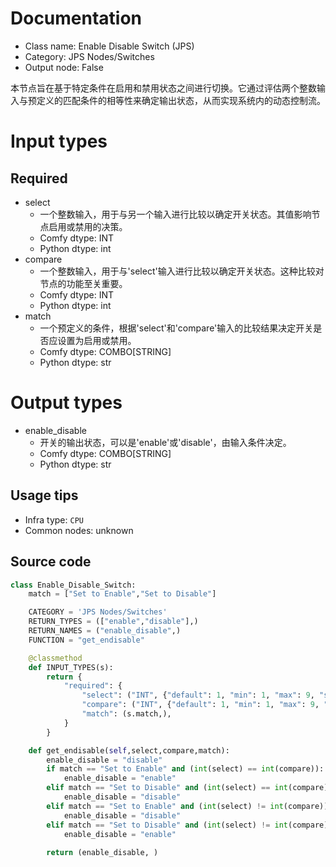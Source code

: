 
# Documentation
- Class name: Enable Disable Switch (JPS)
- Category: JPS Nodes/Switches
- Output node: False

本节点旨在基于特定条件在启用和禁用状态之间进行切换。它通过评估两个整数输入与预定义的匹配条件的相等性来确定输出状态，从而实现系统内的动态控制流。

# Input types
## Required
- select
    - 一个整数输入，用于与另一个输入进行比较以确定开关状态。其值影响节点启用或禁用的决策。
    - Comfy dtype: INT
    - Python dtype: int
- compare
    - 一个整数输入，用于与'select'输入进行比较以确定开关状态。这种比较对节点的功能至关重要。
    - Comfy dtype: INT
    - Python dtype: int
- match
    - 一个预定义的条件，根据'select'和'compare'输入的比较结果决定开关是否应设置为启用或禁用。
    - Comfy dtype: COMBO[STRING]
    - Python dtype: str

# Output types
- enable_disable
    - 开关的输出状态，可以是'enable'或'disable'，由输入条件决定。
    - Comfy dtype: COMBO[STRING]
    - Python dtype: str


## Usage tips
- Infra type: `CPU`
- Common nodes: unknown


## Source code
```python
class Enable_Disable_Switch:
    match = ["Set to Enable","Set to Disable"]

    CATEGORY = 'JPS Nodes/Switches'
    RETURN_TYPES = (["enable","disable"],)
    RETURN_NAMES = ("enable_disable",)
    FUNCTION = "get_endisable"

    @classmethod
    def INPUT_TYPES(s):    
        return {
            "required": {
                "select": ("INT", {"default": 1, "min": 1, "max": 9, "step": 1}),
                "compare": ("INT", {"default": 1, "min": 1, "max": 9, "step": 1}),
                "match": (s.match,),
            }
        }

    def get_endisable(self,select,compare,match):
        enable_disable = "disable"
        if match == "Set to Enable" and (int(select) == int(compare)):
            enable_disable = "enable"
        elif match == "Set to Disable" and (int(select) == int(compare)):
            enable_disable = "disable"
        elif match == "Set to Enable" and (int(select) != int(compare)):
            enable_disable = "disable"
        elif match == "Set to Disable" and (int(select) != int(compare)):
            enable_disable = "enable"
        
        return (enable_disable, )

```
